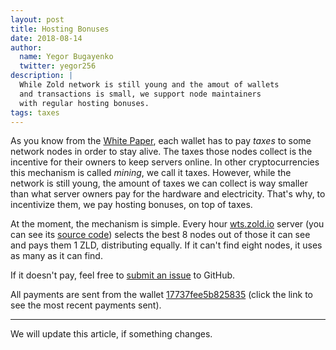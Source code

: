```yaml
---
layout: post
title: Hosting Bonuses
date: 2018-08-14
author:
  name: Yegor Bugayenko
  twitter: yegor256
description: |
  While Zold network is still young and the amout of wallets
  and transactions is small, we support node maintainers
  with regular hosting bonuses.
tags: taxes
---
```


As you know from the [White Paper](https://papers.zold.io/wp.pdf), each
wallet has to pay _taxes_ to some network nodes in order to stay alive.
The taxes those nodes collect is the incentive for their owners to keep
servers online. In other cryptocurrencies this mechanism is called
_mining_, we call it taxes. However, while the network is still young,
the amount of taxes we can collect is way smaller than what server owners
pay for the hardware and electricity. That's why, to incentivize them,
we pay hosting bonuses, on top of taxes.

<!--more-->

At the moment, the mechanism is simple. Every hour [wts.zold.io](https://wts.zold.io) server
(you can see its [source code](https://github.com/zold-io/wts.zold.io))
selects the best 8 nodes out of those it can see and pays them 1 ZLD,
distributing equally. If it can't find eight nodes, it
uses as many as it can find.

If it doesn't pay, feel free to [submit an issue](https://github.com/zold-io/wts.zold.io/issues)
to GitHub.

All payments are sent from the wallet
[17737fee5b825835](http://www.zold.io/ledger.html?wallet=17737fee5b825835)
(click the link to see the most recent payments sent).


<hr/>

We will update this article, if something changes.

